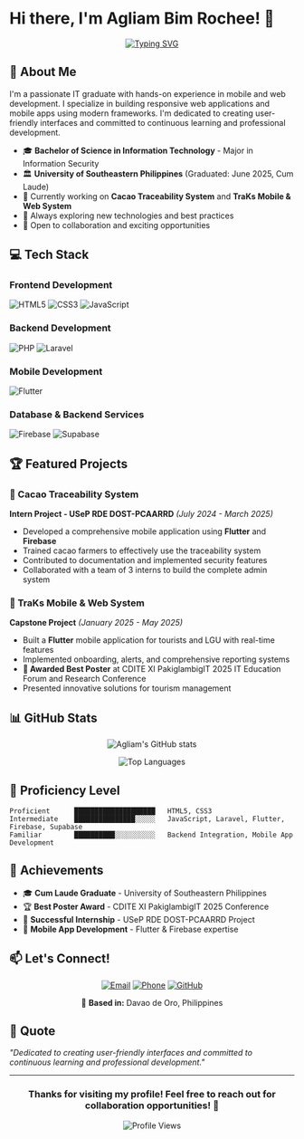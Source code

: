 # Hi there, I'm Agliam Bim Rochee! 👋

<div align="center">

[![Typing SVG](https://readme-typing-svg.herokuapp.com?font=Fira+Code&pause=1000&color=2196F3&width=435&lines=Mobile+%26+Web+Developer;Flutter+%26+Laravel+Enthusiast;Always+Learning+New+Technologies)](https://git.io/typing-svg)

</div>

## 🚀 About Me

I'm a passionate IT graduate with hands-on experience in mobile and web development. I specialize in building responsive web applications and mobile apps using modern frameworks. I'm dedicated to creating user-friendly interfaces and committed to continuous learning and professional development.

- 🎓 **Bachelor of Science in Information Technology** - Major in Information Security
- 🏛️ **University of Southeastern Philippines** (Graduated: June 2025, Cum Laude)
- 📱 Currently working on **Cacao Traceability System** and **TraKs Mobile & Web System**
- 🌱 Always exploring new technologies and best practices
- 💼 Open to collaboration and exciting opportunities

## 💻 Tech Stack

### Frontend Development
![HTML5](https://img.shields.io/badge/HTML5-E34F26?style=for-the-badge&logo=html5&logoColor=white)
![CSS3](https://img.shields.io/badge/CSS3-1572B6?style=for-the-badge&logo=css3&logoColor=white)
![JavaScript](https://img.shields.io/badge/JavaScript-F7DF1E?style=for-the-badge&logo=javascript&logoColor=black)

### Backend Development
![PHP](https://img.shields.io/badge/PHP-777BB4?style=for-the-badge&logo=php&logoColor=white)
![Laravel](https://img.shields.io/badge/Laravel-FF2D20?style=for-the-badge&logo=laravel&logoColor=white)

### Mobile Development
![Flutter](https://img.shields.io/badge/Flutter-02569B?style=for-the-badge&logo=flutter&logoColor=white)

### Database & Backend Services
![Firebase](https://img.shields.io/badge/Firebase-FFCA28?style=for-the-badge&logo=firebase&logoColor=black)
![Supabase](https://img.shields.io/badge/Supabase-3ECF8E?style=for-the-badge&logo=supabase&logoColor=white)

## 🏆 Featured Projects

### 🍫 Cacao Traceability System
**Intern Project - USeP RDE DOST-PCAARRD** *(July 2024 - March 2025)*
- Developed a comprehensive mobile application using **Flutter** and **Firebase**
- Trained cacao farmers to effectively use the traceability system
- Contributed to documentation and implemented security features
- Collaborated with a team of 3 interns to build the complete admin system

### 📱 TraKs Mobile & Web System
**Capstone Project** *(January 2025 - May 2025)*
- Built a **Flutter** mobile application for tourists and LGU with real-time features
- Implemented onboarding, alerts, and comprehensive reporting systems
- **🏅 Awarded Best Poster** at CDITE XI PakiglambigIT 2025 IT Education Forum and Research Conference
- Presented innovative solutions for tourism management

## 📊 GitHub Stats

<div align="center">

![Agliam's GitHub stats](https://github-readme-stats.vercel.app/api?username=BimRochee&show_icons=true&theme=tokyonight)

![Top Languages](https://github-readme-stats.vercel.app/api/top-langs/?username=BimRochee&layout=compact&theme=tokyonight)

</div>

## 🎯 Proficiency Level

```text
Proficient      ████████████████████   HTML5, CSS3
Intermediate    ███████████████░░░░░   JavaScript, Laravel, Flutter, Firebase, Supabase
Familiar        ██████████░░░░░░░░░░   Backend Integration, Mobile App Development
```

## 🌟 Achievements

- 🎓 **Cum Laude Graduate** - University of Southeastern Philippines
- 🏆 **Best Poster Award** - CDITE XI PakiglambigIT 2025 Conference
- 💼 **Successful Internship** - USeP RDE DOST-PCAARRD Project
- 📱 **Mobile App Development** - Flutter & Firebase expertise

## 📫 Let's Connect!

<div align="center">

[![Email](https://img.shields.io/badge/Email-D14836?style=for-the-badge&logo=gmail&logoColor=white)](mailto:bemzagliam14@gmail.com)
[![Phone](https://img.shields.io/badge/Phone-25D366?style=for-the-badge&logo=whatsapp&logoColor=white)](tel:+639103679602)
[![GitHub](https://img.shields.io/badge/GitHub-100000?style=for-the-badge&logo=github&logoColor=white)](https://github.com/BimRochee)

📍 **Based in:** Davao de Oro, Philippines

</div>

## 💭 Quote

*"Dedicated to creating user-friendly interfaces and committed to continuous learning and professional development."*

---

<div align="center">

### Thanks for visiting my profile! Feel free to reach out for collaboration opportunities! 🚀

![Profile Views](https://komarev.com/ghpvc/?username=BimRochee&color=blue&style=for-the-badge)

</div>
